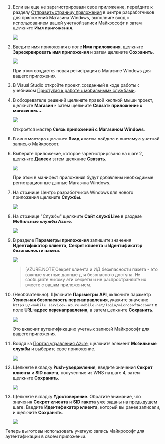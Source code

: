 
1. Если вы еще не зарегистрировали свое приложение, перейдите к разделу [Отправить страницу приложения] в центре разработчиков для приложений Магазина Windows, выполните вход с использованием вашей учетной записи Майкрософт и затем щелкните **Имя приложения**.

   	![](./media/mobile-services-register-windows-store-app/mobile-services-submit-win8-app.png)

2. Введите имя приложения в поле **Имя приложения**, щелкните **Зарезервировать имя приложения** и затем щелкните **Сохранить**.

   	![](./media/mobile-services-register-windows-store-app/mobile-services-win8-app-name.png)

   	При этом создается новая регистрация в Магазине Windows для вашего приложения.

3. В Visual Studio откройте проект, созданный в ходе работы с учебником [Приступая к работе с мобильными службами].

4. В обозревателе решений щелкните правой кнопкой мыши проект, щелкните **Магазин** и затем щелкните **Связать приложение с магазином...**. 

  	![](./media/mobile-services-register-windows-store-app/mobile-services-store-association.png)

   	Откроется мастер **Связь приложений с Магазином Windows**.

5. В окне мастера щелкните **Вход** и затем войдите в систему с учетной записью Майкрософт.

6. Выберите приложение, которое зарегистрировано на шаге 2, щелкните **Далее**и затем щелкните **Связать**.

   	![](./media/mobile-services-register-windows-store-app/mobile-services-select-app-name.png)

   	При этом в манифест приложения будут добавлены необходимые регистрационные данные Магазина Windows.    

7. На странице Центра разработчиков Windows для нового приложения щелкните **Службы**. 

   	![](./media/mobile-services-register-windows-store-app/mobile-services-win8-edit-app.png) 

8. На странице "Службы" щелкните **Сайт служб Live** в разделе **Мобильные службы Azure**.

	![](./media/mobile-services-register-windows-store-app/mobile-services-win8-edit2-app.png) 

9. В разделе **Параметры приложения** запишите значения **Идентификатор клиента**, **Секрет клиента** и **Идентификатор безопасности пакета**. 

   	![](./media/mobile-services-register-windows-store-app/mobile-services-win8-app-push-auth.png)

    >[AZURE.NOTE]Секрет клиента и ИД безопасности пакета - это важные учетные данные для безопасного доступа. Не сообщайте никому эти секреты и не распространяйте их вместе с вашим приложением.

10. (Необязательно). Щелкните **Параметры API**, включите параметр **Усиленная безопасность перенаправления**, укажите значение  `https://<mobile_service>.azure-mobile.net/login/microsoftaccount` в поле **URL-адрес перенаправления**, а затем щелкните **Сохранить**.

	![](./media/mobile-services-register-windows-store-app/mobile-services-win8-app-push-auth-2.png)

	Это включит аутентификацию учетных записей Майкрософт для вашего приложения.

11. Войдя на [Портал управления Azure], щелкните элемент **Мобильные службы** и выберите свое приложение.

   	![](./media/mobile-services-register-windows-store-app/mobile-services-selection.png)

12. Щелкните вкладку **Push-уведомления**, введите значения **Секрет клиента** и **SID пакета**, полученные из WNS на шаге 4, затем щелкните **Сохранить**.

   	![](./media/mobile-services-register-windows-store-app/mobile-push-tab.png)

13. Щелкните вкладку **Удостоверение**. Обратите внимание, что значения **Секрет клиента** и **SID пакета** уже заданы на предыдущем шаге. Введите **Идентификатор клиента**, который вы ранее записали, и щелкните **Сохранить**.

   	![](./media/mobile-services-register-windows-store-app/mobile-services-identity-tab.png)
 
Теперь вы готовы использовать учетную запись Майкрософт для аутентификации в своем приложении.  

<!-- Anchors. -->

<!-- Images. -->
 

<!-- URLs. -->
[Приступая к работе с мобильными службами]: /ru-ru/develop/mobile/tutorials/get-started/#create-new-service
[Отправить страницу приложения]: http://go.microsoft.com/fwlink/p/?LinkID=266582
[Портал управления Azure]: https://manage.windowsazure.com/

<!--HONumber=42-->

